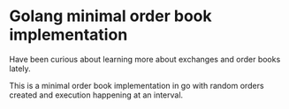 # Golang minimal order book implementation

Have been curious about learning more about exchanges and order books lately.

This is a minimal order book implementation in go with random orders created and execution happening at an interval.

